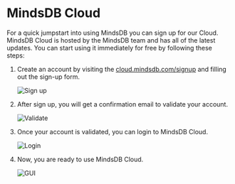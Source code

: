 # MindsDB Cloud

For a quick jumpstart into using MindsDB you can sign up for our Cloud. MindsDB Cloud is hosted by the MindsDB team and has all of the latest updates. You can start using it immediately for free by following these steps:

1. Create an account by visiting the [cloud.mindsdb.com/signup](https://cloud.mindsdb.com/signup) and filling out the sign-up form.

   ![Sign up](./assets/cloud/login.png)

2. After sign up, you will get a confirmation email to validate your account.

   ![Validate](./assets/cloud/email.png)

3. Once your account is validated, you can login to MindsDB Cloud.

   ![Login](./assets/cloud/ready.png)

4. Now, you are ready to use MindsDB Cloud.

   ![GUI](./assets/cloud/gui.png)
